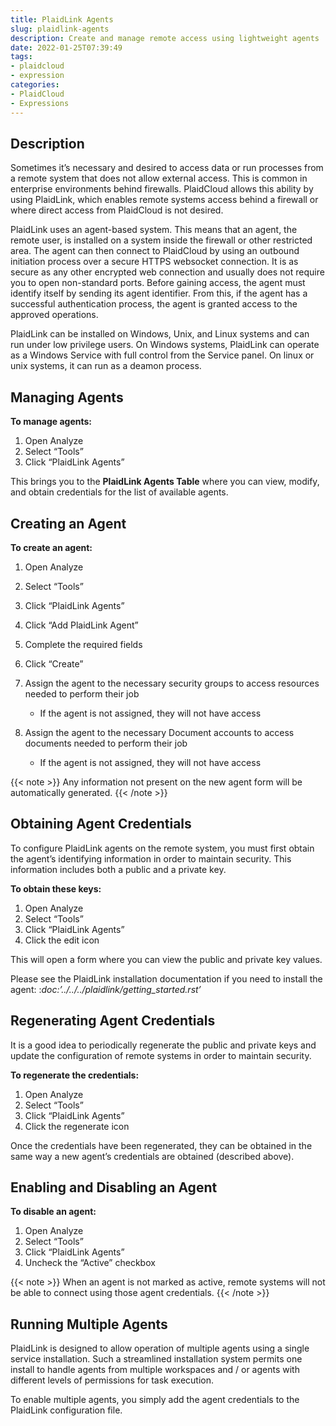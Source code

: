 ```yaml
---
title: PlaidLink Agents
slug: plaidlink-agents
description: Create and manage remote access using lightweight agents
date: 2022-01-25T07:39:49
tags:
- plaidcloud
- expression
categories:
- PlaidCloud
- Expressions
---
```



## Description


Sometimes it’s necessary and desired to access data or run processes from a remote system that does not allow external access. This is common in enterprise environments behind firewalls. PlaidCloud allows this ability by using PlaidLink, which enables remote systems access behind a firewall or where direct access from PlaidCloud is not desired.



PlaidLink uses an agent-based system. This means that an agent, the remote user, is installed on a system inside the firewall or other restricted area. The agent can then connect to PlaidCloud by using an outbound initiation process over a secure HTTPS websocket connection. It is as secure as any other encrypted web connection and usually does not require you to open non-standard ports. Before gaining access, the agent must identify itself by sending its agent identifier. From this, if the agent has a successful authentication process, the agent is granted access to the approved operations.



PlaidLink can be installed on Windows, Unix, and Linux systems and can run under low privilege users. On Windows systems, PlaidLink can operate as a Windows Service with full control from the Service panel. On linux or unix systems, it can run as a deamon process.



## Managing Agents


**To manage agents:**


1. Open Analyze
2. Select “Tools”
3. Click “PlaidLink Agents”

This brings you to the **PlaidLink Agents Table** where you can view, modify, and obtain credentials for the list of available agents.



## Creating an Agent


**To create an agent:**


1. Open Analyze
2. Select “Tools”
3. Click “PlaidLink Agents”
4. Click “Add PlaidLink Agent”
5. Complete the required fields
6. Click “Create”
7. Assign the agent to the necessary security groups to access resources needed to perform their job


	* If the agent is not assigned, they will not have access
8. Assign the agent to the necessary Document accounts to access documents needed to perform their job


	* If the agent is not assigned, they will not have access

{{< note >}}
Any information not present on the new agent form will be automatically generated.
{{< /note >}}



## Obtaining Agent Credentials


To configure PlaidLink agents on the remote system, you must first obtain the agent’s identifying information in order to maintain security. This information includes both a public and a private key.



**To obtain these keys:**


1. Open Analyze
2. Select “Tools”
3. Click “PlaidLink Agents”
4. Click the edit icon

This will open a form where you can view the public and private key values.



Please see the PlaidLink installation documentation if you need to install the agent: :*doc:’../../../plaidlink/getting\_started.rst’*



## Regenerating Agent Credentials


It is a good idea to periodically regenerate the public and private keys and update the configuration of remote systems in order to maintain security.



**To regenerate the credentials:**


1. Open Analyze
2. Select “Tools”
3. Click “PlaidLink Agents”
4. Click the regenerate icon

Once the credentials have been regenerated, they can be obtained in the same way a new agent’s credentials are obtained (described above).



## Enabling and Disabling an Agent


**To disable an agent:**


1. Open Analyze
2. Select “Tools”
3. Click “PlaidLink Agents”
4. Uncheck the “Active” checkbox

{{< note >}}
When an agent is not marked as active, remote systems will not be able to connect using those agent credentials.
{{< /note >}}



## Running Multiple Agents


PlaidLink is designed to allow operation of multiple agents using a single service installation. Such a streamlined installation system permits one install to handle agents from multiple workspaces and / or agents with different levels of permissions for task execution.



To enable multiple agents, you simply add the agent credentials to the PlaidLink configuration file.

